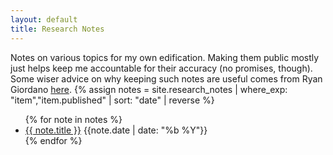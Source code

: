 ```yaml
---
layout: default 
title: Research Notes
---
```


Notes on various topics for my own edification. Making them public mostly just helps keep me accountable for their accuracy (no promises, though). Some wiser advice on why keeping such notes are useful comes from Ryan Giordano [here](https://rgiordan.github.io/meta/2019/07/26/why.html). 
{% assign notes = site.research_notes | where_exp: "item","item.published" | sort: "date" | reverse %}
<ul class='note-list'>
{% for note in notes %}
<li>
    <a href="{{ note.url }}">{{ note.title }}</a> 
    <span>{{note.date | date: "%b %Y"}}</span>
</li>
{% endfor %}
</ul>

